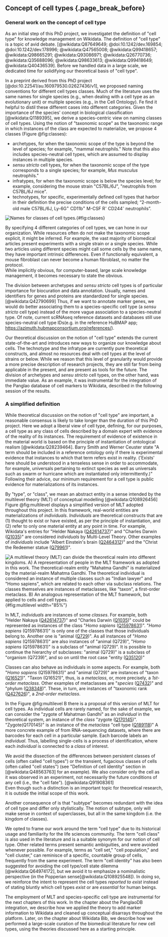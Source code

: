 ## Concept of cell types  {.page_break_before}

### General work on the concept of cell type

As an initial step of this PhD project, we investigatet the definition of "cell type" for knowledge management on Wikidata. 
The definition of "cell type" is a topic of avid debate. [@wikidata:Q87649649; @doi:10.1242/dev.169854; @doi:10.1242/dev.178996; @wikidata:Q47565008; @wikidata:Q99418657; @wikidata:Q98665291; @wikidata:Q93086971; @wikidata:Q26770736; @wikidata:Q35688096; @wikidata:Q98633613; @wikidata:Q99418649; @wikidata:Q40436539].
Before we handled data in a large scale, we dedicated time for solidifying our theoretical basis of "cell type". 

In a preprint derived from this PhD project [@doi:10.22541/au.160979530.02627436/v1], we proposed naming conventions for different cell types classes. 
Much of the literature uses the same names for single species (e.g., when dealing with a cell type as an evolutionary unit) or multiple species (e.g., in the Cell Ontology).
Fe find it helpful to distil these different cases into different categories.
Given the importance of the species' concept in biological classification [@wikidata:Q1189395], we derive a species-centric view on naming classes of cell types. 
Using the notion of "taxonomic scope" as the taxonomic range in which instances of the class are expected to materialize, we propose 4 classes (Figure @fig:classes):

- archetypes, for when the taxonomic scope of the type is beyond the level of species; for example, "mammal neutrophils." Note that this also includes species-neutral cell types, which are assumed to display instances in multiple species. 
- _sensu stricto_ cell types, for when the taxonomic scope of the type corresponds to a single species; for example, _Mus musculus_ neutrophils."
- infratypes, for when the taxonomic scope is below the species level; for example, considering the mouse strain "C57BL/6J", "neutrophils from C57BL/6J mice". 
- technotypes, for specific, experimentally defined cell types that harbor in their definition the precise conditions of the cells sampled; “2-month-old male C57BL/6J, Ly-6G<sup>+</sup> CD11b<sup>+</sup>  M-CSF R<sup>-</sup>  CD244<sup>-</sup> neutrophils”.

![ Names for classes of cell types.](https://raw.githubusercontent.com/lubianat/fapesp_report_1/main/content/images/archetypes_hn.jpg){#fig:classes}

By specifying 4 different categories of cell types, we can hone in our organization. 
While resources often do not make the taxonomic scope explicit, it might be inferred. 
For example, the vast majority of biomedical articles present experiments with a single strain or a single species.
While two articles using different species might call some cells by the same name, they have important intrinsic differences. 
Even if functionally equivalent, a mouse fibroblast can never become a human fibroblast, no matter the protocol.  
While implicitly obvious, for computer-based, large scale knowledge management, it becomes necessary to state the obvious.

The division between archetypes and _sensu stricto_ cell types is of particular importance for biocuration and data annotation. 
Usually, names and identifiers for genes and proteins are standardized for single species.[@wikidata:Q42790699] 
Thus, if we want to annotate marker genes, we would do better associating them to a species-specific cell type (a _sensu stricto_ cell type) instead of the more vague association to a species-neutral type. 
Of note, current scRNAseq reference datasets and databases still use species-neutral cell type IDs(e.g. in the reference HuBMAP app; <https://azimuth.hubmapconsortium.org/references/>). 

Our theoretical discussion on the notion of "cell type" extends the current state-of-the-art and introduces new ways to organize our knowledge about cells. 
The technotype and the infratype are currently pure theoretical constructs, and almost no resources deal with cell types at the level of strains or below. 
While we reason that this level of granularity would provide a more precise description of research projects, they are still far from being applicable in the present, and are present as tools for the future. 
The division of archetypes and _sensu stricto_ cell types, on the other hand, was immediate value. 
As an example, it was instrumental for the integration of the Panglao database of cell markers to Wikidata, described in the following session of the results.

### A simplified definition

While theoretical discussion on the notion of "cell type" are important, a reasonable consensus is likely to take longer than the duration of this PhD project.
Here we adopt a liberal view of cell type, defining, for our purposes, a cell type as any class of cells described by a domain expert with evidence of the reality of its instances.
The requirement of evidence of existence in the material world is based on the principle of instantiation of ontological realism [@wikidata:Q28239464]. Barry Smith and Werner Ceuster state  "A term should be included in a reference ontology only if there is experimental evidence that instances to which that term refers exist in reality. ('Exists' here should be understood in a tenseless sense in order to accommodate, for example, universals pertaining to extinct species as well as universals such as swarm or hurricane which are instantiated only intermittently.)"
Following their advice, our minimum requirement for a cell type is public evidence for materializations of its instances. 


By "type", or "class", we mean an abstract entity in a sense intended by the multilevel theory (MLT) of conceptual modelling [@wikidata:Q108926456]
Figure @fig:multilevel displays a simplified version of MLT adopted throughout this project.
In this framework, real-world entities are materializations of _individuals_. 
_Individuals_ are theoretical constructs that are (1) thought to exist or have existed, as per the principle of instantiation, and (2) refer to only one material entity at any point in time. 
For example, Wikidata's entries for "Helder Nakaya ([Q42614737](https://www.wikidata.org/wiki/Q42614737))" and "Charles Darwin ([Q1035](https://www.wikidata.org/wiki/Q42614737))"  are considered _individuals_ by Multi-Level Theory.
Other examples of _individuals_ include "Albert Einstein's brain ([Q2464312](https://www.wikidata.org/wiki/Q2464312))" and the "Christ the Redeemer statue ([Q79961](https://www.wikidata.org/wiki/Q79961))".

![A multilevel theory (MLT) can divide the theoretical realm into different kingdoms. A) A representation of people in the MLT framework as adopted in this work. The theoretical-realm entity "Mahatma Gandhi" is materialized by the material-realm Mahatma Gandhi. The theoretical _individual_ is considered an instance of multiple _classes_ such as "Indian lawyer" and "_Homo sapiens_", which are related to each other via subclass relations. The classes themselves are instances of _metaclasses_, like "taxon", a first-order metaclass. B) An analogous representation of the MLT framework, but applied to cells and cell types.](https://raw.githubusercontent.com/lubianat/multilevel_ontology_drawings/master/combination_human_cell.png){#fig:multilevel width="85%"}


In MLT, _individuals_ are instances of some _classes_.
For example, both "Helder Nakaya ([Q42614737](https://www.wikidata.org/wiki/Q42614737))" and "Charles Darwin ([Q1035](https://www.wikidata.org/wiki/Q42614737))" could be represented as instances of the class "_Homo sapiens_  ([Q15978631](https://www.wikidata.org/wiki/Q15978631))". 
"_Homo sapiens_ (Q15978631)" is only one of the classes that those individuals belong to.
Another one is "animal ([Q729](https://www.wikidata.org/wiki/Q729))". 
As all instances of "_Homo sapiens_ (Q15978631)" are also instances of "animal (Q729)", "_Homo sapiens_ (Q15978631)" is a subclass of "animal (Q729)".
It is possible to continue the hierarchy of subclasses: "animal (Q729)" is a subclass of "organism (Q7239)", and so on until the root case "entity ([Q35120](https://www.wikidata.org/wiki/Q35120))" 


Classes can also behave as individuals in some aspects. 
For example, both "_Homo sapiens_ (Q15978631)" and "animal (Q729)" are instances of "taxon ([Q16521](https://www.wikidata.org/wiki/Q16521))".
"Taxon (Q16521)", thus, is a _metaclass_, or, more precisely, a _1st-order metaclass_. 
Other examples of metaclasses are "_species_ ([Q7432](https://www.wikidata.org/wiki/Q7432))" and "phylum ([Q38348](https://www.wikidata.org/wiki/Q38348))". 
These, in turn, are instances of "taxonomic rank ([Q427626](https://www.wikidata.org/wiki/Q427626))", a _2nd-order metaclass_. 


In the Figure @fig:multilevel B there is a proposal of this version of MLT for cell types. 
As individual cells are rarely named, for the sake of example, we can consider the "zygote of Mahatman Gandhi" as an _individual_ in the theoretical system, an instance of the _class_ "zygote ([Q170145](https://www.wikidata.org/wiki/Q170145))". 
"Zygote(Q170145)" is an instance of the _metaclass_ "cell type ([Q189118](https://www.wikidata.org/wiki/Q189118))" 
A more concrete example of from RNA-sequencing datasets, where there are barcodes for each cell in a particular sample.
Each barcode labels an _individual_. 
Thus, labelling single-cells is a process of identification, where each _individual_ is connected to a _class_ of interest. 

<!-- From  https://raw.githubusercontent.com/lubianat/technotype/9f428cbcf8e8a8d2843faac684275fb0c37914ed/content/05.logical.md BEGIN-->

We avoid the dissection of the differences between persistent classes of cells (often called "cell types") or the transient, fugacious classes of cells (often called "cell states") (see "Definition of cell identity" section in [@wikidata:Q48563763] for an example). We also consider only the cell as it was observed in an experiment, not necessarily the future conditions of any cell (i.e., the "cell fate"). [@wikidata:Q91908361]  
Even though such a distinction is an important topic for theoretical research, it is outside the initial scope of this work. 

Another  consequence of is that "subtype" becomes redundant with the idea of cell type and differ only stylistically. 
The notion of subtype, only will make sense in context of superclasses, but all in the same kingdom (i.e. the kingdom of classes).

<!-- From  https://raw.githubusercontent.com/lubianat/technotype/9f428cbcf8e8a8d2843faac684275fb0c37914ed/content/05.logical.md END-->

We opted to frame our work around the term "cell type" due to its historical usage and familiarity for the life sciences community.
The term "cell class" is also used in the literature and is a suitable synonym for our notion of cell type.
Other related terms present semantic ambiguities, and were avoided whenever possible. 
For example, terms as "cell set," "cell population," and "cell cluster," can reminisce of a specific, countable group of cells, frequently from the same experiment. 
The term "cell identity" has also been suggested for avoiding the cell type/cell state dilemma [@wikidata:Q64974172], but we avoid it to emphasize a nominalistic perspective (in the Popperian sense[@wikidata:Q108925548]).
In doing so, we reinforce the intent to represent the cell types  _reported to exist_ instead of stating bluntly which cell types _exist_ or are _essential_ for human beings. 

The employment of MLT and species-specific cell type are instrumental for the next chapters of this work. 
In the chapter about the PanglaoDB integration, we describe how we applied the theory to add marker information to Wikidata and cleaned up conceptual disarrays throughout the platform. 
Later, on the chapter about Wikidata Bib, we describe how we performed a large-scale curation of the biomedical literature for new cell types, using the theories discussed here as a starting principle.  
